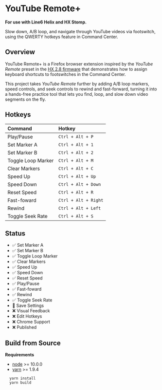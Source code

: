 # YouTube Remote+

**For use with Line6 Helix and HX Stomp.**

Slow down, A/B loop, and navigate through YouTube videos via footswitch, using the QWERTY hotkeys feature in Command Center.

## Overview

YouTube Remote+ is a Firefox browser extension inspired by the _YouTube Remote_ preset in the [HX 2.8 firmware](https://line6.com/support/page/kb/effects-controllers/helix/helixhx-280-release-notes-r913/) that demonstrates how to assign keyboard shortcuts to footswitches in the Command Center.

This project takes _YouTube Remote_ further by adding A/B loop markers, speed controls, and seek controls to rewind and fast-forward, turning it into a hands-free practice tool that lets you find, loop, and slow down video segments on the fly.

## Hotkeys

| Command             | Hotkey               |
| :------------------ | :------------------- |
| Play/Pause          | `Ctrl + Alt + P`     |
| Set Marker A        | `Ctrl + Alt + 1`     |
| Set Marker B        | `Ctrl + Alt + 2`     |
| Toggle Loop Marker  | `Ctrl + Alt + M`     |
| Clear Markers       | `Ctrl + Alt + C`     |
| Speed Up            | `Ctrl + Alt + Up`    |
| Speed Down          | `Ctrl + Alt + Down`  |
| Reset Speed         | `Ctrl + Alt + R`  |
| Fast-foward         | `Ctrl + Alt + Right` |
| Rewind              | `Ctrl + Alt + Left`  |
| Toggle Seek Rate    | `Ctrl + Alt + S`     |

## Status


- :white_check_mark: Set Marker A
- :white_check_mark: Set Marker B
- :white_check_mark: Toggle Loop Marker
- :white_check_mark: Clear Markers
- :white_check_mark: Speed Up
- :white_check_mark: Speed Down
- :white_check_mark: Reset Speed
- :white_check_mark: Play/Pause
- :white_check_mark: Fast-foward
- :white_check_mark: Rewind
- :white_check_mark: Toggle Seek Rate
- :construction:     Save Settings
- :x:                Visual Feedback
- :x:                Edit Hotkeys
- :x:                Chrome Support
- :x:                Published

## Build from Source

**Requirements**

- [node](https://nodejs.org/) >= 10.0.0
- [yarn](https://yarnpkg.com/) >= 1.9.4

```
  yarn install
  yarn build
```
